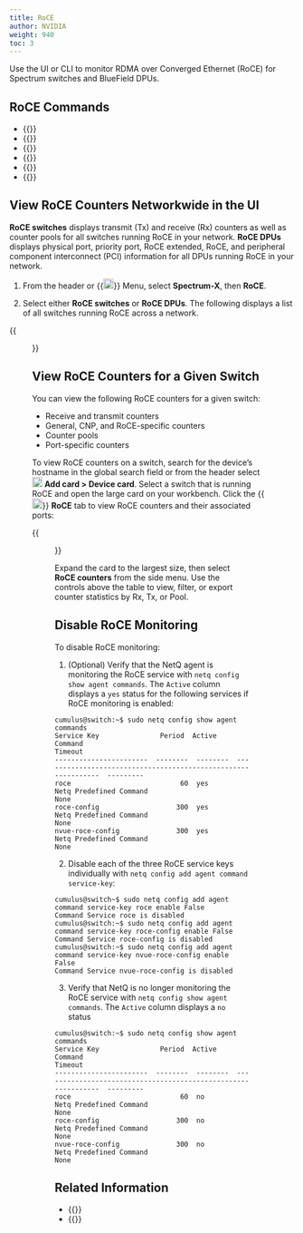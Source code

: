```yaml
---
title: RoCE
author: NVIDIA
weight: 940
toc: 3
---
```


Use the UI or CLI to monitor RDMA over Converged Ethernet (RoCE) for Spectrum switches and BlueField DPUs.

## RoCE Commands

- {{<link title="show/#netq-show-roce-config" text="netq show roce-config">}}
- {{<link title="show/#netq-show-roce-counters" text="netq show roce-counters">}}
- {{<link title="show/#netq-show-events" text="netq show events message_type roceconfig">}}
- {{<link title="show/#netq-show-events" text="netq show events message_type tca_roce">}}
- {{<link title="show/#netq-show-events-config" text="netq show events-config message_type roceconfig">}}
- {{<link title="check/#netq check roce" text="netq check roce">}} 


## View RoCE Counters Networkwide in the UI

**RoCE switches** displays transmit (Tx) and receive (Rx) counters as well as counter pools for all switches running RoCE in your network. **RoCE DPUs** displays physical port, priority port, RoCE extended, RoCE, and peripheral component interconnect (PCI) information for all DPUs running RoCE in your network.

1. From the header or {{<img src="https://icons.cumulusnetworks.com/01-Interface-Essential/03-Menu/navigation-menu.svg" height="18" width="18">}} Menu, select **Spectrum-X**, then **RoCE**.

2. Select either **RoCE switches** or **RoCE DPUs**. The following displays a list of all switches running RoCE across a network.

{{<figure src="/images/netq/roce-switches-413.png" alt="" width="1100">}}


## View RoCE Counters for a Given Switch

You can view the following RoCE counters for a given switch:

- Receive and transmit counters
- General, CNP, and RoCE-specific counters
- Counter pools
- Port-specific counters

To view RoCE counters on a switch, search for the device’s hostname in the global search field or from the header select <img src="https://icons.cumulusnetworks.com/44-Entertainment-Events-Hobbies/02-Card-Games/card-game-diamond.svg" height="18" width="18"/> **Add card&nbsp;<span aria-label="and then">></span> Device card**. Select a switch that is running RoCE and open the large card on your workbench. Click the {{<img src="/images/netq/roce-icon.svg" width="18px">}} **RoCE** tab to view RoCE counters and their associated ports:

{{<figure src="/images/netq/roce-isr1-413.png" alt="switch card displaying RoCE transmit nd receive data" width="500">}}

Expand the card to the largest size, then select **RoCE counters** from the side menu. Use the controls above the table to view, filter, or export counter statistics by Rx, Tx, or Pool.

## Disable RoCE Monitoring

To disable RoCE monitoring:

1. (Optional) Verify that the NetQ agent is monitoring the RoCE service with `netq config show agent commands`. The `Active` column displays a `yes` status for the following services if RoCE monitoring is enabled:

```
cumulus@switch:~$ sudo netq config show agent commands
Service Key               Period  Active       Command                                                        Timeout
-----------------------  --------  --------  --------------------------------------------------------------  ---------
roce                           60  yes        Netq Predefined Command                                         None
roce-config                   300  yes        Netq Predefined Command                                         None
nvue-roce-config              300  yes        Netq Predefined Command                                         None
```

2. Disable each of the three RoCE service keys individually with `netq config add agent command service-key`:

```
cumulus@switch~$ sudo netq config add agent command service-key roce enable False
Command Service roce is disabled
cumulus@switch:~$ sudo netq config add agent command service-key roce-config enable False
Command Service roce-config is disabled
cumulus@switch:~$ sudo netq config add agent command service-key nvue-roce-config enable False
Command Service nvue-roce-config is disabled
```
<!--does the user need to restart the NetQ Agent?-->

3. Verify that NetQ is no longer monitoring the RoCE service with `netq config show agent commands`. The `Active` column displays a `no` status 

```
cumulus@switch:~$ sudo netq config show agent commands
Service Key               Period  Active       Command                                                        Timeout
-----------------------  --------  --------  --------------------------------------------------------------  ---------
roce                           60  no         Netq Predefined Command                                         None
roce-config                   300  no         Netq Predefined Command                                         None
nvue-roce-config              300  no         Netq Predefined Command                                         None
```


## Related Information

- {{<link title="Threshold-Crossing Events Reference#roce" text="RoCE threshold-crossing events reference">}}
- {{<exlink url="https://docs.nvidia.com/networking-ethernet-software/cumulus-linux/Layer-1-and-Switch-Ports/Quality-of-Service/RDMA-over-Converged-Ethernet-RoCE/" text="RoCE and Cumulus Linux">}}
